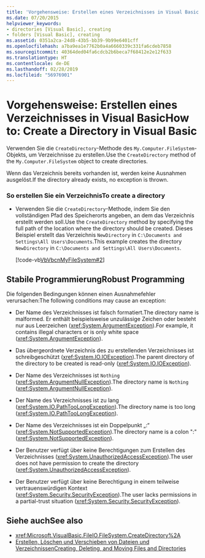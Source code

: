 ```yaml
---
title: 'Vorgehensweise: Erstellen eines Verzeichnisses in Visual Basic'
ms.date: 07/20/2015
helpviewer_keywords:
- directories [Visual Basic], creating
- folders [Visual Basic], creating
ms.assetid: 0351a2ca-24d8-43b5-bb39-9b99e6401cff
ms.openlocfilehash: a7ba9ea1e7762b0a4a6660339c331fa6cdeb7858
ms.sourcegitcommit: 40364ded04fa6cdcb2b6beca7f68412e2e12f633
ms.translationtype: HT
ms.contentlocale: de-DE
ms.lasthandoff: 02/28/2019
ms.locfileid: "56976901"
---
```

# <a name="how-to-create-a-directory-in-visual-basic"></a><span data-ttu-id="94b4f-102">Vorgehensweise: Erstellen eines Verzeichnisses in Visual Basic</span><span class="sxs-lookup"><span data-stu-id="94b4f-102">How to: Create a Directory in Visual Basic</span></span>
<span data-ttu-id="94b4f-103">Verwenden Sie die `CreateDirectory`-Methode des `My.Computer.FileSystem`-Objekts, um Verzeichnisse zu erstellen.</span><span class="sxs-lookup"><span data-stu-id="94b4f-103">Use the `CreateDirectory` method of the `My.Computer.FileSystem` object to create directories.</span></span>  
  
 <span data-ttu-id="94b4f-104">Wenn das Verzeichnis bereits vorhanden ist, werden keine Ausnahmen ausgelöst.</span><span class="sxs-lookup"><span data-stu-id="94b4f-104">If the directory already exists, no exception is thrown.</span></span>  
  
### <a name="to-create-a-directory"></a><span data-ttu-id="94b4f-105">So erstellen Sie ein Verzeichnis</span><span class="sxs-lookup"><span data-stu-id="94b4f-105">To create a directory</span></span>  
  
-   <span data-ttu-id="94b4f-106">Verwenden Sie die `CreateDirectory`-Methode, indem Sie den vollständigen Pfad des Speicherorts angeben, an dem das Verzeichnis erstellt werden soll.</span><span class="sxs-lookup"><span data-stu-id="94b4f-106">Use the `CreateDirectory` method by specifying the full path of the location where the directory should be created.</span></span> <span data-ttu-id="94b4f-107">Dieses Beispiel erstellt das Verzeichnis `NewDirectory` in `C:\Documents and Settings\All Users\Documents`.</span><span class="sxs-lookup"><span data-stu-id="94b4f-107">This example creates the directory `NewDirectory` in `C:\Documents and Settings\All Users\Documents`.</span></span>  
  
     [!code-vb[VbVbcnMyFileSystem#2](~/samples/snippets/visualbasic/VS_Snippets_VBCSharp/VbVbcnMyFileSystem/VB/Class1.vb#2)]  
  
## <a name="robust-programming"></a><span data-ttu-id="94b4f-108">Stabile Programmierung</span><span class="sxs-lookup"><span data-stu-id="94b4f-108">Robust Programming</span></span>  
 <span data-ttu-id="94b4f-109">Die folgenden Bedingungen können einen Ausnahmefehler verursachen:</span><span class="sxs-lookup"><span data-stu-id="94b4f-109">The following conditions may cause an exception:</span></span>  
  
-   <span data-ttu-id="94b4f-110">Der Name des Verzeichnisses ist falsch formatiert.</span><span class="sxs-lookup"><span data-stu-id="94b4f-110">The directory name is malformed.</span></span> <span data-ttu-id="94b4f-111">Er enthält beispielsweise unzulässige Zeichen oder besteht nur aus Leerzeichen (<xref:System.ArgumentException>).</span><span class="sxs-lookup"><span data-stu-id="94b4f-111">For example, it contains illegal characters or is only white space (<xref:System.ArgumentException>).</span></span>  
  
-   <span data-ttu-id="94b4f-112">Das übergeordnete Verzeichnis des zu erstellenden Verzeichnisses ist schreibgeschützt (<xref:System.IO.IOException>).</span><span class="sxs-lookup"><span data-stu-id="94b4f-112">The parent directory of the directory to be created is read-only (<xref:System.IO.IOException>).</span></span>  
  
-   <span data-ttu-id="94b4f-113">Der Name des Verzeichnisses ist `Nothing` (<xref:System.ArgumentNullException>).</span><span class="sxs-lookup"><span data-stu-id="94b4f-113">The directory name is `Nothing` (<xref:System.ArgumentNullException>).</span></span>  
  
-   <span data-ttu-id="94b4f-114">Der Name des Verzeichnisses ist zu lang (<xref:System.IO.PathTooLongException>).</span><span class="sxs-lookup"><span data-stu-id="94b4f-114">The directory name is too long (<xref:System.IO.PathTooLongException>).</span></span>  
  
-   <span data-ttu-id="94b4f-115">Der Name des Verzeichnisses ist ein Doppelpunkt „:“ (<xref:System.NotSupportedException>).</span><span class="sxs-lookup"><span data-stu-id="94b4f-115">The directory name is a colon ":" (<xref:System.NotSupportedException>).</span></span>  
  
-   <span data-ttu-id="94b4f-116">Der Benutzer verfügt über keine Berechtigungen zum Erstellen des Verzeichnisses (<xref:System.UnauthorizedAccessException>).</span><span class="sxs-lookup"><span data-stu-id="94b4f-116">The user does not have permission to create the directory (<xref:System.UnauthorizedAccessException>).</span></span>  
  
-   <span data-ttu-id="94b4f-117">Der Benutzer verfügt über keine Berechtigung in einem teilweise vertrauenswürdigen Kontext (<xref:System.Security.SecurityException>).</span><span class="sxs-lookup"><span data-stu-id="94b4f-117">The user lacks permissions in a partial-trust situation (<xref:System.Security.SecurityException>).</span></span>  
  
## <a name="see-also"></a><span data-ttu-id="94b4f-118">Siehe auch</span><span class="sxs-lookup"><span data-stu-id="94b4f-118">See also</span></span>
- <xref:Microsoft.VisualBasic.FileIO.FileSystem.CreateDirectory%2A>
- [<span data-ttu-id="94b4f-119">Erstellen, Löschen und Verschieben von Dateien und Verzeichnissen</span><span class="sxs-lookup"><span data-stu-id="94b4f-119">Creating, Deleting, and Moving Files and Directories</span></span>](../../../../visual-basic/developing-apps/programming/drives-directories-files/creating-deleting-and-moving-files-and-directories.md)
